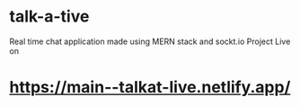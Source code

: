 # talk-a-tive
Real time chat application made using MERN stack and sockt.io
Project Live on <h1> https://main--talkat-live.netlify.app/ </h1>

